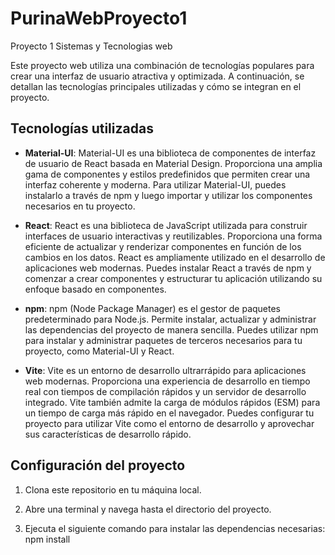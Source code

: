 # PurinaWebProyecto1
Proyecto 1 Sistemas y Tecnologias web

Este proyecto web utiliza una combinación de tecnologías populares para crear una interfaz de usuario atractiva y optimizada. A continuación, se detallan las tecnologías principales utilizadas y cómo se integran en el proyecto.

## Tecnologías utilizadas

- **Material-UI**: Material-UI es una biblioteca de componentes de interfaz de usuario de React basada en Material Design. Proporciona una amplia gama de componentes y estilos predefinidos que permiten crear una interfaz coherente y moderna. Para utilizar Material-UI, puedes instalarlo a través de npm y luego importar y utilizar los componentes necesarios en tu proyecto.

- **React**: React es una biblioteca de JavaScript utilizada para construir interfaces de usuario interactivas y reutilizables. Proporciona una forma eficiente de actualizar y renderizar componentes en función de los cambios en los datos. React es ampliamente utilizado en el desarrollo de aplicaciones web modernas. Puedes instalar React a través de npm y comenzar a crear componentes y estructurar tu aplicación utilizando su enfoque basado en componentes.

- **npm**: npm (Node Package Manager) es el gestor de paquetes predeterminado para Node.js. Permite instalar, actualizar y administrar las dependencias del proyecto de manera sencilla. Puedes utilizar npm para instalar y administrar paquetes de terceros necesarios para tu proyecto, como Material-UI y React.

- **Vite**: Vite es un entorno de desarrollo ultrarrápido para aplicaciones web modernas. Proporciona una experiencia de desarrollo en tiempo real con tiempos de compilación rápidos y un servidor de desarrollo integrado. Vite también admite la carga de módulos rápidos (ESM) para un tiempo de carga más rápido en el navegador. Puedes configurar tu proyecto para utilizar Vite como el entorno de desarrollo y aprovechar sus características de desarrollo rápido.

## Configuración del proyecto

1. Clona este repositorio en tu máquina local.

2. Abre una terminal y navega hasta el directorio del proyecto.

3. Ejecuta el siguiente comando para instalar las dependencias necesarias: npm install
